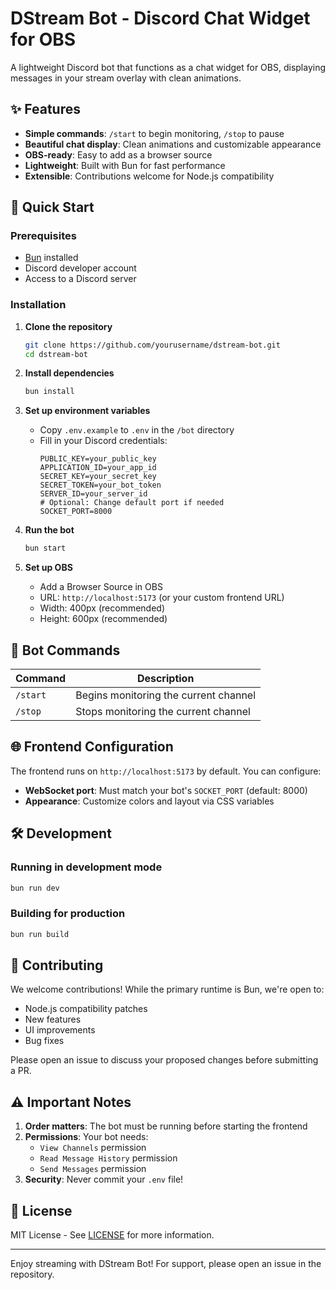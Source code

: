 # DStream Bot - Discord Chat Widget for OBS

A lightweight Discord bot that functions as a chat widget for OBS, displaying messages in your stream overlay with clean animations.

## ✨ Features

-   **Simple commands**: `/start` to begin monitoring, `/stop` to pause
-   **Beautiful chat display**: Clean animations and customizable appearance
-   **OBS-ready**: Easy to add as a browser source
-   **Lightweight**: Built with Bun for fast performance
-   **Extensible**: Contributions welcome for Node.js compatibility

## 🚀 Quick Start

### Prerequisites

-   [Bun](https://bun.sh/) installed
-   Discord developer account
-   Access to a Discord server

### Installation

1. **Clone the repository**

    ```bash
    git clone https://github.com/yourusername/dstream-bot.git
    cd dstream-bot
    ```

2. **Install dependencies**

    ```bash
    bun install
    ```

3. **Set up environment variables**

    - Copy `.env.example` to `.env` in the `/bot` directory
    - Fill in your Discord credentials:
        ```env
        PUBLIC_KEY=your_public_key
        APPLICATION_ID=your_app_id
        SECRET_KEY=your_secret_key
        SECRET_TOKEN=your_bot_token
        SERVER_ID=your_server_id
        # Optional: Change default port if needed
        SOCKET_PORT=8000
        ```

4. **Run the bot**

    ```bash
    bun start
    ```

5. **Set up OBS**
    - Add a Browser Source in OBS
    - URL: `http://localhost:5173` (or your custom frontend URL)
    - Width: 400px (recommended)
    - Height: 600px (recommended)

## 🤖 Bot Commands

| Command  | Description                           |
| -------- | ------------------------------------- |
| `/start` | Begins monitoring the current channel |
| `/stop`  | Stops monitoring the current channel  |

## 🌐 Frontend Configuration

The frontend runs on `http://localhost:5173` by default. You can configure:

-   **WebSocket port**: Must match your bot's `SOCKET_PORT` (default: 8000)
-   **Appearance**: Customize colors and layout via CSS variables

## 🛠️ Development

### Running in development mode

```bash
bun run dev
```

### Building for production

```bash
bun run build
```

## 🤝 Contributing

We welcome contributions! While the primary runtime is Bun, we're open to:

-   Node.js compatibility patches
-   New features
-   UI improvements
-   Bug fixes

Please open an issue to discuss your proposed changes before submitting a PR.

## ⚠️ Important Notes

1. **Order matters**: The bot must be running before starting the frontend
2. **Permissions**: Your bot needs:
    - `View Channels` permission
    - `Read Message History` permission
    - `Send Messages` permission
3. **Security**: Never commit your `.env` file!

## 📝 License

MIT License - See [LICENSE](LICENSE) for more information.

---

Enjoy streaming with DStream Bot! For support, please open an issue in the repository.
